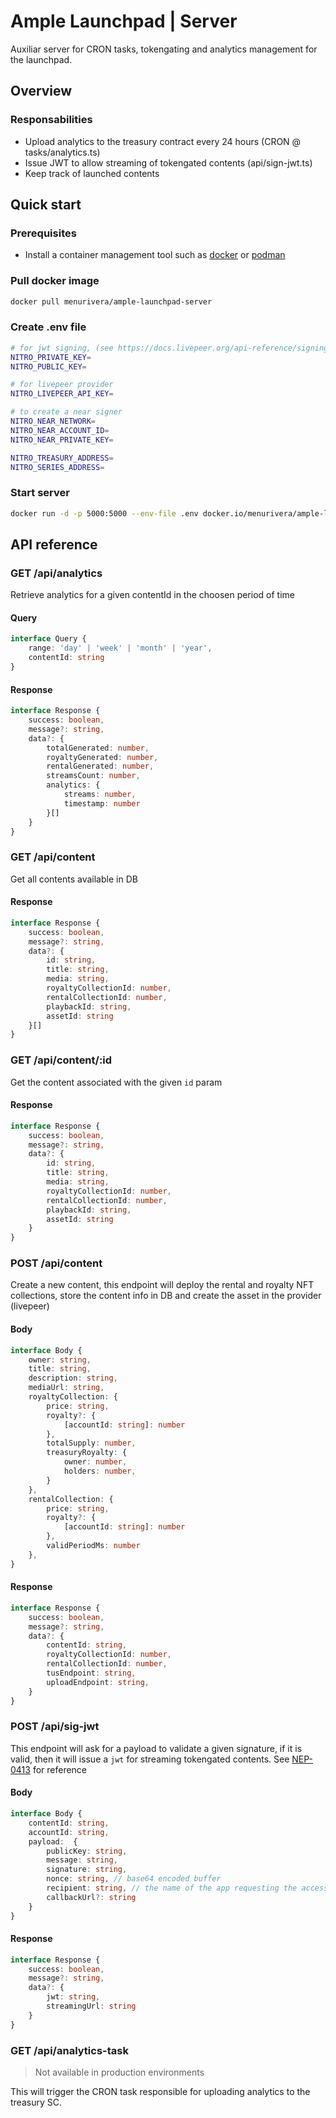# Ample Launchpad | Server
Auxiliar server for CRON tasks, tokengating and analytics management for the launchpad.

## Overview
### Responsabilities
- Upload analytics to the treasury contract every 24 hours (CRON @ tasks/analytics.ts)
- Issue JWT to allow streaming of tokengated contents (api/sign-jwt.ts)
- Keep track of launched contents

## Quick start
### Prerequisites
- Install a container management tool such as [docker](https://docker.com) or [podman](https://podman.io)

### Pull docker image
```sh
docker pull menurivera/ample-launchpad-server
```

### Create .env file
```sh 
# for jwt signing, (see https://docs.livepeer.org/api-reference/signing-key/create for reference)
NITRO_PRIVATE_KEY=
NITRO_PUBLIC_KEY=

# for livepeer provider
NITRO_LIVEPEER_API_KEY=

# to create a near signer 
NITRO_NEAR_NETWORK=
NITRO_NEAR_ACCOUNT_ID=
NITRO_NEAR_PRIVATE_KEY=

NITRO_TREASURY_ADDRESS=
NITRO_SERIES_ADDRESS=
```

### Start server
```sh
docker run -d -p 5000:5000 --env-file .env docker.io/menurivera/ample-launchpad-server
```

## API reference
### GET /api/analytics
Retrieve analytics for a given contentId in the choosen period of time
#### Query 
```typescript 
interface Query {
    range: 'day' | 'week' | 'month' | 'year',
    contentId: string
}
```

#### Response
```typescript 
interface Response {
    success: boolean,
    message?: string,
    data?: {
        totalGenerated: number,
        royaltyGenerated: number,
        rentalGenerated: number,
        streamsCount: number,
        analytics: {
            streams: number,
            timestamp: number
        }[]
    }
}
```

### GET /api/content
Get all contents available in DB
#### Response 
```typescript 
interface Response {
    success: boolean,
    message?: string,
    data?: {
        id: string,
        title: string,
        media: string,
        royaltyCollectionId: number,
        rentalCollectionId: number,
        playbackId: string,
        assetId: string
    }[]
}
```

### GET /api/content/:id
Get the content associated with the given `id` param
#### Response
```typescript 
interface Response {
    success: boolean,
    message?: string,
    data?: {
        id: string,
        title: string,
        media: string,
        royaltyCollectionId: number,
        rentalCollectionId: number,
        playbackId: string,
        assetId: string
    }
}
```

### POST /api/content
Create a new content, this endpoint will deploy the rental and royalty NFT collections, store the content info in DB and create the asset in the provider (livepeer)
#### Body
```typescript 
interface Body {
    owner: string,
    title: string,
    description: string,
    mediaUrl: string,
    royaltyCollection: {
        price: string,
        royalty?: {
            [accountId: string]: number
        },
        totalSupply: number,
        treasuryRoyalty: {
            owner: number,
            holders: number,
        }
    },
    rentalCollection: {
        price: string,
        royalty?: {
            [accountId: string]: number
        },
        validPeriodMs: number
    },
}
```

#### Response 
```typescript 
interface Response {
    success: boolean,
    message?: string,
    data?: {
        contentId: string,
        royaltyCollectionId: number,
        rentalCollectionId: number,
        tusEndpoint: string,
        uploadEndpoint: string,
    }
}
```

### POST /api/sig-jwt
This endpoint will ask for a payload to validate a given signature, if it is valid, then it will issue a `jwt` for streaming tokengated contents. See [NEP-0413](https://github.com/near/NEPs/blob/master/neps/nep-0413.md) for reference
#### Body 
```typescript
interface Body {
    contentId: string,
    accountId: string,
    payload:  {
        publicKey: string,
        message: string,
        signature: string,
        nonce: string, // base64 encoded buffer 
        recipient: string, // the name of the app requesting the access
        callbackUrl?: string 
    }
}
```

#### Response 
```typescript 
interface Response {
    success: boolean,
    message?: string,
    data?: {
        jwt: string,
        streamingUrl: string
    }
}
```

### GET /api/analytics-task 
> Not available in production environments

This will trigger the CRON task responsible for uploading analytics to the treasury SC.
